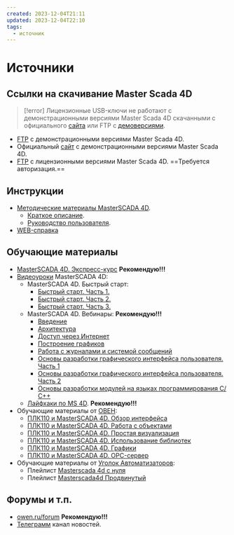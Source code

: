 ```yaml
---
created: 2023-12-04T21:11
updated: 2023-12-04T22:10
tags:
  - источник
---
```

# Источники

## Ссылки на скачивание Master Scada 4D

>[!error] Лицензионные USB-ключи не работают с демонстрационными версиями Master Scada 4D скачанными с официального [сайта](https://masterscada.ru/download4) или FTP c [демоверсиями](https://demo.mps-soft.ru/demo/MasterSCADA_4D_Free/).

- [FTP](https://demo.mps-soft.ru/demo/MasterSCADA_4D_Free/) с демонстрационными версиями Master Scada 4D.
- Официальный [сайт](https://masterscada.ru/download4) с демонстрационными версиями Master Scada 4D.
- [FTP](https://download.mps-soft.ru/demo/) с лицензионными версиями Master Scada 4D. ==Требуется авторизация.==

## Инструкции

- [Методические материалы MasterSCADA 4D](https://masterscada.ru/docs4).
    - [Краткое описание](https://support.mps-soft.ru/Site/MasterSCADA%204D/Datasheet%20MasterSCADA%204D.pdf).
    - [Руководство пользователя](https://support.mps-soft.ru/Site/MasterSCADA%204D/User%20Guide%20MasterSCADA%204D.pdf).
- [WEB-справка](https://support.mps-soft.ru/Help-web/index.html)

## Обучающие материалы

- [MasterSCADA 4D. Экспресс-курс](https://stepik.org/course/121740/promo) **Рекомендую!!!**
- [Видеоуроки](https://masterscada.ru/video4) MasterSCADA 4D:
    - MasterSCADA 4D. Быстрый старт:
        * [Быстрый старт. Часть 1.](https://www.youtube.com/watch?v=9oBSYiwAfsI&list=PLJePtxz3OgXNzt2OTyTucAp9UuTj4SZOF&index=2)
        * [Быстрый старт. Часть 2.](https://www.youtube.com/watch?v=aba7LjMikCM&list=PLJePtxz3OgXNzt2OTyTucAp9UuTj4SZOF&index=3)
        * [Быстрый старт. Часть 3.](https://www.youtube.com/watch?v=3CZFbT7iwMw&list=PLJePtxz3OgXNzt2OTyTucAp9UuTj4SZOF&index=4)
    -  MasterSCADA 4D. Вебинары: **Рекомендую!!!**
        * [Введение](https://www.youtube.com/watch?v=Uvy19fe0tK4)
        * [Архитектура](https://www.youtube.com/watch?v=xoyD_YLqp7o)
        * [Доступ через Интернет](https://www.youtube.com/watch?v=DA7rZxhJ_pI)
        * [Построение графиков](https://www.youtube.com/watch?v=P5CQQsZbU4U)
        * [Работа с журналами и системой сообщений](https://www.youtube.com/watch?v=2Y2AqNCAB7I&t=1s)
        * [Основы разработки графического интерфейса пользователя. Часть 1](https://www.youtube.com/watch?v=3Kd6SaD7UOo)
        * [Основы разработки графического интерфейса пользователя. Часть 2](https://www.youtube.com/watch?v=osCiU--bnh8)
        * [Основы разработки модулей на языках программирования С/С++](https://www.youtube.com/watch?v=gXwOYFsKJ2c)
    - [Лайфхаки по MS 4D](https://youtube.com/playlist?list=PLJePtxz3OgXOcevpxgVDjiqClIJHxrD0-). **Рекомендую!!!**
- Обучающие материалы от [ОВЕН](https://owen.ru/media/training_material?p=21):
    - [ПЛК110 и MasterSCADA 4D. Обзор интерфейса](https://www.youtube.com/watch?v=-mDFQD3HUK4)
    - [ПЛК110 и MasterSCADA 4D. Работа с объектами](https://www.youtube.com/watch?v=sLKamzzQJ-E)
    - [ПЛК110 и MasterSCADA 4D. Простая визуализация](https://www.youtube.com/watch?v=BKRjdehJPw4)
    - [ПЛК110 и MasterSCADA 4D. Использование библиотек](https://www.youtube.com/watch?v=jlnuykVITJ4)
    - [ПЛК110 и MasterSCADA 4D. Графики](https://www.youtube.com/watch?v=6kX45z_Kvkg)
    - [ПЛК110 и MasterSCADA 4D. OPC-сервер](https://www.youtube.com/watch?v=MsdnI7xWhfs)
- Обучающие материалы от [Уголок Автоматизаторов](https://www.youtube.com/@PLCAutomations):
    - Плейлист [Masterscada 4d с нуля](https://www.youtube.com/playlist?list=PLPDzECHvhfVKl1tnQs5w0sxZyCbw7pUfC)
    - Плейлист [Masterscada4d Продвинутый](https://www.youtube.com/playlist?list=PLPDzECHvhfVIOF8EQn1vPVuhptp2-e6iB)

## Форумы и т.п.

- [owen.ru/forum](https://owen.ru/forum/forumdisplay.php?f=94) **Рекомендую!!!**
- [Телеграмм](https://t.me/masterscada_rus) канал новостей.

